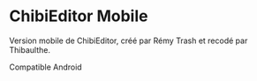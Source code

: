 # ChibiEditor Mobile
Version mobile de ChibiEditor, créé par Rémy Trash et recodé par Thibaulthe.

Compatible Android
